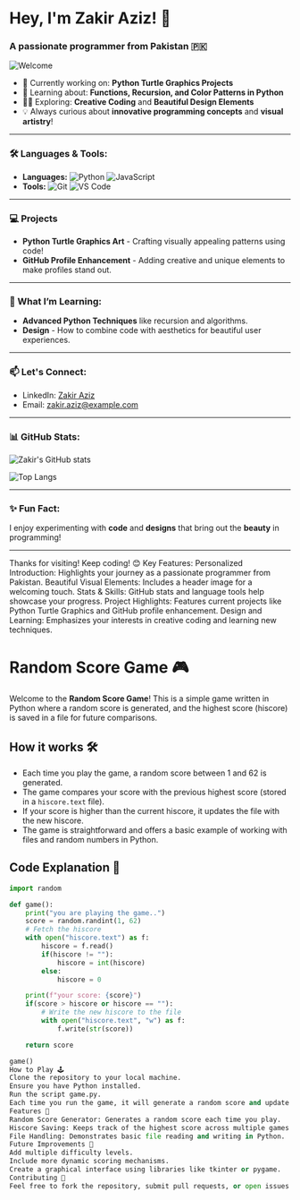 # Hey, I'm Zakir Aziz! 👋

### A passionate programmer from Pakistan 🇵🇰

![Welcome](https://images.unsplash.com/photo-1553484771-6f1b8f63b2f7) 

- 🔭 Currently working on: **Python Turtle Graphics Projects**
- 🌱 Learning about: **Functions, Recursion, and Color Patterns in Python**
- 👨‍💻 Exploring: **Creative Coding** and **Beautiful Design Elements**
- 💡 Always curious about **innovative programming concepts** and **visual artistry**!

---

### 🛠️ Languages & Tools:
- **Languages:** ![Python](https://img.shields.io/badge/Python-3776AB?style=for-the-badge&logo=python&logoColor=white) ![JavaScript](https://img.shields.io/badge/JavaScript-F7DF1E?style=for-the-badge&logo=javascript&logoColor=black)
- **Tools:** ![Git](https://img.shields.io/badge/Git-F05032?style=for-the-badge&logo=git&logoColor=white) ![VS Code](https://img.shields.io/badge/VS_Code-007ACC?style=for-the-badge&logo=visual-studio-code&logoColor=white)

---

### 💻 Projects
- **Python Turtle Graphics Art** - Crafting visually appealing patterns using code!
- **GitHub Profile Enhancement** - Adding creative and unique elements to make profiles stand out.

---

### 🌱 What I’m Learning:
- **Advanced Python Techniques** like recursion and algorithms.
- **Design** - How to combine code with aesthetics for beautiful user experiences.

---

### 📫 Let's Connect:
- LinkedIn: [Zakir Aziz](https://www.linkedin.com/)
- Email: zakir.aziz@example.com

---

### 📊 GitHub Stats:

![Zakir's GitHub stats](https://github-readme-stats.vercel.app/api?username=zakir-aziz&show_icons=true&theme=radical)

![Top Langs](https://github-readme-stats.vercel.app/api/top-langs/?username=zakir-aziz&layout=compact&theme=radical)

---

### ✨ Fun Fact:
I enjoy experimenting with **code** and **designs** that bring out the **beauty** in programming!

---

Thanks for visiting! Keep coding! 😊
Key Features:
Personalized Introduction: Highlights your journey as a passionate programmer from Pakistan.
Beautiful Visual Elements: Includes a header image for a welcoming touch.
Stats & Skills: GitHub stats and language tools help showcase your progress.
Project Highlights: Features current projects like Python Turtle Graphics and GitHub profile enhancement.
Design and Learning: Emphasizes your interests in creative coding and learning new techniques.

# Random Score Game 🎮

Welcome to the **Random Score Game**! This is a simple game written in Python where a random score is generated, and the highest score (hiscore) is saved in a file for future comparisons.

## How it works 🛠️

- Each time you play the game, a random score between 1 and 62 is generated.
- The game compares your score with the previous highest score (stored in a `hiscore.text` file).
- If your score is higher than the current hiscore, it updates the file with the new hiscore.
- The game is straightforward and offers a basic example of working with files and random numbers in Python.

## Code Explanation 📜

```python
import random

def game():
    print("you are playing the game..")
    score = random.randint(1, 62)
    # Fetch the hiscore
    with open("hiscore.text") as f:
        hiscore = f.read()
        if(hiscore != ""):
            hiscore = int(hiscore)
        else:
            hiscore = 0

    print(f"your score: {score}")
    if(score > hiscore or hiscore == ""):
        # Write the new hiscore to the file
        with open("hiscore.text", "w") as f:
            f.write(str(score))

    return score

game()
How to Play 🕹️
Clone the repository to your local machine.
Ensure you have Python installed.
Run the script game.py.
Each time you run the game, it will generate a random score and update the highest score if your score beats the current hiscore.
Features 🎉
Random Score Generator: Generates a random score each time you play.
Hiscore Saving: Keeps track of the highest score across multiple games by saving it in a hiscore.text file.
File Handling: Demonstrates basic file reading and writing in Python.
Future Improvements 🚀
Add multiple difficulty levels.
Include more dynamic scoring mechanisms.
Create a graphical interface using libraries like tkinter or pygame.
Contributing 👥
Feel free to fork the repository, submit pull requests, or open issues to suggest improvements or report bugs!****
